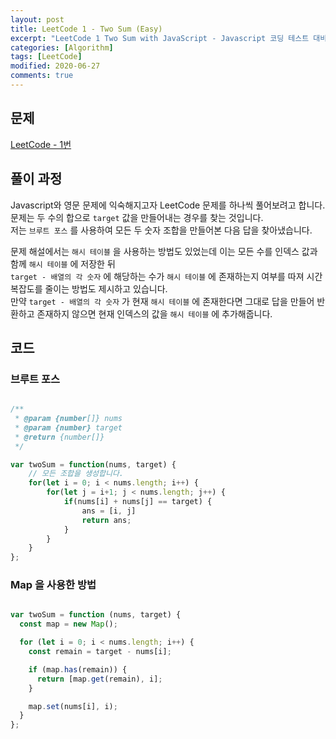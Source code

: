 ```yaml
---
layout: post
title: LeetCode 1 - Two Sum (Easy)
excerpt: "LeetCode 1 Two Sum with JavaScript - Javascript 코딩 테스트 대비"
categories: [Algorithm]
tags: [LeetCode]
modified: 2020-06-27
comments: true
---
```


## 문제
[LeetCode - 1번](https://leetcode.com/problems/two-sum/)

## 풀이 과정
Javascript와 영문 문제에 익숙해지고자 LeetCode 문제를 하나씩 풀어보려고 합니다. <br>
문제는 두 수의 합으로 `target` 값을 만들어내는 경우를 찾는 것입니다. <br>
저는 `브루트 포스` 를 사용하여 모든 두 숫자 조합을 만들어본 다음 답을 찾아냈습니다. <br>

문제 해설에서는 `해시 테이블` 을 사용하는 방법도 있었는데 이는 모든 수를 인덱스 값과 함께 `해시 테이블` 에 저장한 뒤 <br>
`target - 배열의 각 숫자` 에 해당하는 수가 `해시 테이블` 에 존재하는지 여부를 따져 시간 복잡도를 줄이는 방법도 제시하고 있습니다. <br>
만약 `target - 배열의 각 숫자` 가 현재 `해시 테이블` 에 존재한다면 그대로 답을 만들어 반환하고 존재하지 않으면 현재 인덱스의 값을 `해시 테이블` 에 추가해줍니다. <br>

## 코드

### 브루트 포스
~~~ javascript

/**
 * @param {number[]} nums
 * @param {number} target
 * @return {number[]}
 */

var twoSum = function(nums, target) {
    // 모든 조합을 생성합니다.
    for(let i = 0; i < nums.length; i++) {
        for(let j = i+1; j < nums.length; j++) {
            if(nums[i] + nums[j] == target) {
                ans = [i, j]
                return ans;
            }
        }
    }
};

~~~

### Map 을 사용한 방법
~~~ javascript

var twoSum = function (nums, target) {
  const map = new Map();

  for (let i = 0; i < nums.length; i++) {
    const remain = target - nums[i];

    if (map.has(remain)) {
      return [map.get(remain), i];
    }

    map.set(nums[i], i);
  }
};

~~~